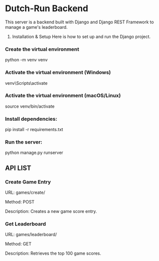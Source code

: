# Dutch-Run Backend

This server is a backend built with Django and Django REST Framework to manage a game's leaderboard.

1. Installation & Setup
   Here is how to set up and run the Django project.

### Create the virtual environment

python -m venv venv

### Activate the virtual environment (Windows)

venv\Scripts\activate

### Activate the virtual environment (macOS/Linux)

source venv/bin/activate

### Install dependencies:

pip install -r requirements.txt

### Run the server:

python manage.py runserver

## API LIST

### Create Game Entry

URL: games/create/

Method: POST

Description: Creates a new game score entry.

### Get Leaderboard

URL: games/leaderboard/

Method: GET

Description: Retrieves the top 100 game scores.
